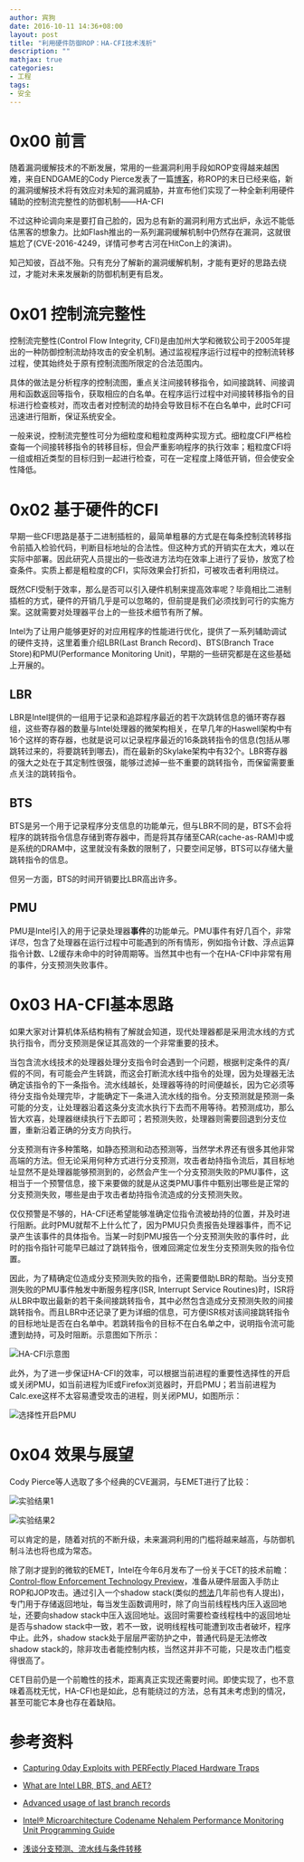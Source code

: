 ```yaml
---
author: 宾狗
date: 2016-10-11 14:36+08:00
layout: post
title: "利用硬件防御ROP：HA-CFI技术浅析"
description: ""
mathjax: true
categories:
- 工程
tags:
- 安全
---
```


# 0x00 前言

随着漏洞缓解技术的不断发展，常用的一些漏洞利用手段如ROP变得越来越困难，来自ENDGAME的Cody Pierce发表了一篇[博客](https://www.endgame.com/blog/rop-dying-and-your-exploit-mitigations-are-life-support)，称ROP的末日已经来临，新的漏洞缓解技术将有效应对未知的漏洞威胁，并宣布他们实现了一种全新利用硬件辅助的控制流完整性的防御机制——HA-CFI







不过这种论调向来是要打自己脸的，因为总有新的漏洞利用方式出炉，永远不能低估黑客的想象力。比如Flash推出的一系列漏洞缓解机制中仍然存在漏洞，这就很尴尬了(CVE-2016-4249，详情可参考古河在HitCon上的演讲)。

知己知彼，百战不殆。只有充分了解新的漏洞缓解机制，才能有更好的思路去绕过，才能对未来发展新的防御机制更有启发。

# 0x01 控制流完整性

控制流完整性(Control Flow Integrity, CFI)是由加州大学和微软公司于2005年提出的一种防御控制流劫持攻击的安全机制。通过监视程序运行过程中的控制流转移过程，使其始终处于原有控制流图所限定的合法范围内。

具体的做法是分析程序的控制流图，重点关注间接转移指令，如间接跳转、间接调用和函数返回等指令，获取相应的白名单。在程序运行过程中对间接转移指令的目标进行检查核对，而攻击者对控制流的劫持会导致目标不在白名单中，此时CFI可迅速进行阻断，保证系统安全。

一般来说，控制流完整性可分为细粒度和粗粒度两种实现方式。细粒度CFI严格检查每一个间接转移指令的转移目标，但会严重影响程序的执行效率；粗粒度CFI将一组或相近类型的目标归到一起进行检查，可在一定程度上降低开销，但会使安全性降低。

# 0x02 基于硬件的CFI

早期一些CFI思路是基于二进制插桩的，最简单粗暴的方式是在每条控制流转移指令前插入检验代码，判断目标地址的合法性。但这种方式的开销实在太大，难以在实际中部署。因此研究人员提出的一些改进方法均在效率上进行了妥协，放宽了检查条件。实质上都是粗粒度的CFI，实际效果会打折扣，可被攻击者利用绕过。

既然CFI受制于效率，那么是否可以引入硬件机制来提高效率呢？毕竟相比二进制插桩的方式，硬件的开销几乎是可以忽略的，但前提是我们必须找到可行的实施方案。这就需要对处理器平台上的一些技术细节有所了解。

Intel为了让用户能够更好的对应用程序的性能进行优化，提供了一系列辅助调试的硬件支持，这里着重介绍LBR(Last Branch Record)、BTS(Branch Trace Store)和PMU(Performance Monitoring Unit)，早期的一些研究都是在这些基础上开展的。

## LBR

LBR是Intel提供的一组用于记录和追踪程序最近的若干次跳转信息的循环寄存器组，这些寄存器的数量与Intel处理器的微架构相关，在早几年的Haswell架构中有16个这样的寄存器，也就是说可以记录程序最近的16条跳转指令的信息(包括从哪跳转过来的，将要跳转到哪去)，而在最新的Skylake架构中有32个。LBR寄存器的强大之处在于其定制性很强，能够过滤掉一些不重要的跳转指令，而保留需要重点关注的跳转指令。

## BTS

BTS是另一个用于记录程序分支信息的功能单元，但与LBR不同的是，BTS不会将程序的跳转指令信息存储到寄存器中，而是将其存储至CAR(cache-as-RAM)中或是系统的DRAM中，这里就没有条数的限制了，只要空间足够，BTS可以存储大量跳转指令的信息。

但另一方面，BTS的时间开销要比LBR高出许多。

## PMU

PMU是Intel引入的用于记录处理器**事件**的功能单元。PMU事件有好几百个，非常详尽，包含了处理器在运行过程中可能遇到的所有情形，例如指令计数、浮点运算指令计数、L2缓存未命中的时钟周期等。当然其中也有一个在HA-CFI中非常有用的事件，分支预测失败事件。

# 0x03 HA-CFI基本思路

如果大家对计算机体系结构稍有了解就会知道，现代处理器都是采用流水线的方式执行指令，而分支预测是保证其高效的一个非常重要的技术。

当包含流水线技术的处理器处理分支指令时会遇到一个问题，根据判定条件的真/假的不同，有可能会产生转跳，而这会打断流水线中指令的处理，因为处理器无法确定该指令的下一条指令。流水线越长，处理器等待的时间便越长，因为它必须等待分支指令处理完毕，才能确定下一条进入流水线的指令。分支预测就是预测一条可能的分支，让处理器沿着这条分支流水执行下去而不用等待。若预测成功，那么皆大欢喜，处理器继续执行下去即可；若预测失败，处理器则需要回退到分支位置，重新沿着正确的分支方向执行。

分支预测有许多种策略，如静态预测和动态预测等，当然学术界还有很多其他非常高端的方法。但无论采用何种方式进行分支预测，攻击者劫持指令流后，其目标地址显然不是处理器能够预测到的，必然会产生一个分支预测失败的PMU事件，这相当于一个预警信息，接下来要做的就是从这类PMU事件中甄别出哪些是正常的分支预测失败，哪些是由于攻击者劫持指令流造成的分支预测失败。

仅仅预警是不够的，HA-CFI还希望能够准确定位指令流被劫持的位置，并及时进行阻断。此时PMU就帮不上什么忙了，因为PMU只负责报告处理器事件，而不记录产生该事件的具体指令。当某一时刻PMU报告一个分支预测失败的事件时，此时的指令指针可能早已越过了跳转指令，很难回溯定位发生分支预测失败的指令位置。

因此，为了精确定位造成分支预测失败的指令，还需要借助LBR的帮助。当分支预测失败的PMU事件触发中断服务程序(ISR, Interrupt Service Routines)时，ISR将从LBR中取出最新的若干条间接跳转指令，其中必然包含造成分支预测失败的间接跳转指令。而且LBR中还记录了更为详细的信息，可方便ISR核对该间接跳转指令的目标地址是否在白名单中。若跳转指令的目标不在白名单之中，说明指令流可能遭到劫持，可及时阻断。示意图如下所示：

![HA-CFI示意图](http://ac-cf2bfs1v.clouddn.com/8bd196676f239771.PNG)

此外，为了进一步保证HA-CFI的效率，可以根据当前进程的重要性选择性的开启或关闭PMU，如当前进程为IE或Firefox浏览器时，开启PMU；若当前进程为Calc.exe这样不太容易遭受攻击的进程，则关闭PMU，如图所示：

![选择性开启PMU](http://ac-cf2bfs1v.clouddn.com/1ee272f069e1dcaa.PNG)

# 0x04 效果与展望

Cody Pierce等人选取了多个经典的CVE漏洞，与EMET进行了比较：

![实验结果1](http://ac-cf2bfs1v.clouddn.com/5ba5c830d87170d6.PNG)

![实验结果2](http://ac-cf2bfs1v.clouddn.com/7ed1d3693c574ca2.PNG)

可以肯定的是，随着对抗的不断升级，未来漏洞利用的门槛将越来越高，与防御机制斗法也将也成为常态。

除了刚才提到的微软的EMET，Intel在今年6月发布了一份关于CET的技术前瞻：[Control-flow Enforcement Technology Preview](https://software.intel.com/sites/default/files/managed/4d/2a/control-flow-enforcement-technology-preview.pdf)，准备从硬件层面入手防止ROP和JOP攻击。通过引入一个shadow stack(类似的[想法](https://people.eecs.berkeley.edu/~daw/papers/shadow-asiaccs15.pdf)几年前也有人提出)，专门用于存储返回地址，每当发生函数调用时，除了向当前线程栈内压入返回地址，还要向shadow stack中压入返回地址。返回时需要检查线程栈中的返回地址是否与shadow stack中一致，若不一致，说明线程栈可能遭到攻击者破坏，程序中止。此外，shadow stack处于层层严密防护之中，普通代码是无法修改shadow stack的，除非攻击者能控制内核，当然这并非不可能，只是攻击门槛变得很高了。

CET目前仍是一个前瞻性的技术，距离真正实现还需要时间。即使实现了，也不意味着高枕无忧，HA-CFI也是如此，总有能绕过的方法，总有其未考虑到的情况，甚至可能它本身也存在着缺陷。


# 参考资料

- [Capturing 0day Exploits with PERFectly Placed Hardware Traps](https://www.endgame.com/blog/capturing-0day-exploits-perfectly-placed-hardware-traps)

- [What are Intel LBR, BTS, and AET?](http://blog.asset-intertech.com/test_data_out/2013/11/what-are-intel-lbr-bts-and-aet.html)

- [Advanced usage of last branch records](https://lwn.net/Articles/680996/)

- [Intel® Microarchitecture Codename Nehalem Performance Monitoring Unit Programming Guide ](https://software.intel.com/sites/default/files/m/5/2/c/f/1/30320-Nehalem-PMU-Programming-Guide-Core.pdf)

- [浅谈分支预测、流水线与条件转移](http://www.cnblogs.com/yangecnu/p/4196026.html)



